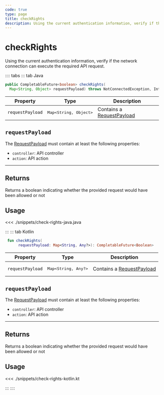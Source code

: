 ```yaml
---
code: true
type: page
title: checkRights
description: Using the current authentication information, verify if the network connection can execute the required API request.
---
```


# checkRights

<SinceBadge version="Kuzzle 2.8.0"/>
<SinceBadge version="1.1.0"/>

Using the current authentication information, verify if the network connection can execute the required API request.

:::: tabs
::: tab Java

```java
public CompletableFuture<boolean> checkRights(
  Map<String, Object> requestPayload) throws NotConnectedException, InternalException
```

| Property | Type | Description |
|--- |--- |--- |
| `requestPayload` | <pre>Map<String, Object></pre> | Contains a [RequestPayload](/core/2/api/payloads/request) |

## `requestPayload`

The [RequestPayload](/core/2/api/payloads/request) must contain at least the following properties:

- `controller`: API controller
- `action`: API action

---

## Returns

Returns a boolean indicating whether the provided request would have been allowed or not

## Usage

<<< ./snippets/check-rights-java.java

:::
::: tab Kotlin

```kotlin
 fun checkRights(
      requestPayload: Map<String, Any?>): CompletableFuture<Boolean>
```

| Property | Type | Description |
|--- |--- |--- |
| `requestPayload` | <pre>Map<String, Any?></pre> | Contains a [RequestPayload](/core/2/api/payloads/request) |

## `requestPayload`

The [RequestPayload](/core/2/api/payloads/request) must contain at least the following properties:

- `controller`: API controller
- `action`: API action

---

## Returns

Returns a boolean indicating whether the provided request would have been allowed or not

## Usage

<<< ./snippets/check-rights-kotlin.kt

:::
::::
